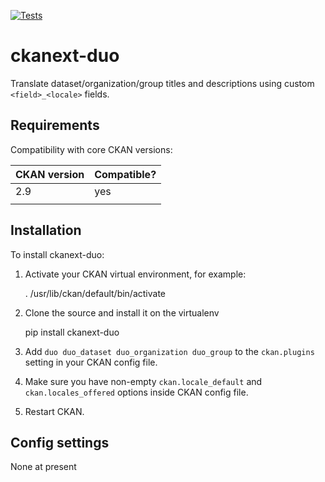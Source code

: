 [![Tests](https://github.com//ckanext-duo/workflows/Tests/badge.svg?branch=main)](https://github.com//ckanext-duo/actions)

# ckanext-duo

Translate dataset/organization/group titles and descriptions using custom `<field>_<locale>` fields.


## Requirements

Compatibility with core CKAN versions:

| CKAN version | Compatible? |
|--------------|-------------|
| 2.9          | yes         |
|              |             |


## Installation

To install ckanext-duo:

1. Activate your CKAN virtual environment, for example:

     . /usr/lib/ckan/default/bin/activate

1. Clone the source and install it on the virtualenv

    pip install ckanext-duo


1. Add `duo duo_dataset duo_organization duo_group` to the `ckan.plugins`
   setting in your CKAN config file.

1. Make sure you have non-empty `ckan.locale_default` and
   `ckan.locales_offered` options inside CKAN config file.

1. Restart CKAN.


## Config settings

None at present
